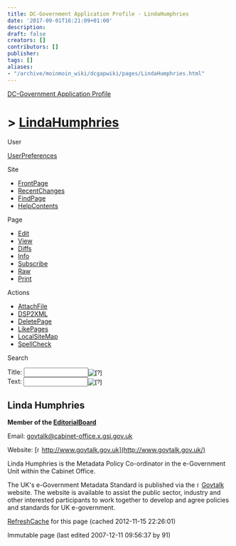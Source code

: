 ```yaml
---
title: DC-Government Application Profile - LindaHumphries
date: '2017-09-01T16:21:09+01:00'
description: 
draft: false
creators: []
contributors: []
publisher: 
tags: []
aliases:
- "/archive/moinmoin_wiki/dcgapwiki/pages/LindaHumphries.html"
---
```


 [DC-Government Application Profile](http://dublincore.org/dcgapwiki/FrontPage)

# > [LindaHumphries](http://dublincore.org/dcgapwiki/LindaHumphries?action=fullsearch&value=LindaHumphries&literal=1&case=1&context=40 "Click here to do a full-text search for this title")

User

 [UserPreferences](http://dublincore.org/dcgapwiki/UserPreferences)

Site

- [FrontPage](http://dublincore.org/dcgapwiki/FrontPage)
- [RecentChanges](http://dublincore.org/dcgapwiki/RecentChanges)
- [FindPage](http://dublincore.org/dcgapwiki/FindPage)
- [HelpContents](http://dublincore.org/dcgapwiki/HelpContents)

Page

- [Edit](http://dublincore.org/dcgapwiki/LindaHumphries?action=edit "Edit")
- [View](http://dublincore.org/dcgapwiki/LindaHumphries "View")
- [Diffs](http://dublincore.org/dcgapwiki/LindaHumphries?action=diff "Diffs")
- [Info](http://dublincore.org/dcgapwiki/LindaHumphries?action=info "Info")
- [Subscribe](http://dublincore.org/dcgapwiki/LindaHumphries?action=subscribe "Subscribe")
- [Raw](http://dublincore.org/dcgapwiki/LindaHumphries?action=raw "Raw")
- [Print](http://dublincore.org/dcgapwiki/LindaHumphries?action=print "Print")

Actions

- [AttachFile](http://dublincore.org/dcgapwiki/LindaHumphries?action=AttachFile)
- [DSP2XML](http://dublincore.org/dcgapwiki/LindaHumphries?action=DSP2XML)
- [DeletePage](http://dublincore.org/dcgapwiki/LindaHumphries?action=DeletePage)
- [LikePages](http://dublincore.org/dcgapwiki/LindaHumphries?action=LikePages)
- [LocalSiteMap](http://dublincore.org/dcgapwiki/LindaHumphries?action=LocalSiteMap)
- [SpellCheck](http://dublincore.org/dcgapwiki/LindaHumphries?action=SpellCheck)

Search

<form method="POST" action="/dcgapwiki/LindaHumphries">
<p>
<input name="action" value="inlinesearch" type="hidden">
<input name="context" value="40" type="hidden">
Title: <input name="text_title" size="15" maxlength="50" type="text"><input src="LindaHumphries_files/moin-search.png" name="button_title" alt="[?]" type="image"><br>Text: <input name="text_full" size="15" maxlength="50" type="text"><input src="LindaHumphries_files/moin-search.png" name="button_full" alt="[?]" type="image">
</p>
</form>

## Linda Humphries
 **Member of the [EditorialBoard](http://dublincore.org/dcgapwiki/EditorialBoard)** 

Email: [govtalk@cabinet-office.x.gsi.gov.uk](mailto:govtalk@cabinet-office.x.gsi.gov.uk)

Website: [<img src="LindaHumphries_files/moin-www.png" alt="[WWW]" height="11" width="11">http://www.govtalk.gov.uk](http://www.govtalk.gov.uk/)

Linda Humphries is the Metadata Policy Co-ordinator in the e-Government Unit within the Cabinet Office.

The UK's e-Government Metadata Standard is published via the [<img src="LindaHumphries_files/moin-www.png" alt="[WWW]" height="11" width="11">Govtalk](http://www.oilpaintingwholesale.biz/) website. The website is available to assist the public sector, industry and other interested participants to work together to develop and agree policies and standards for UK e-government.

 [RefreshCache](http://dublincore.org/dcgapwiki/LindaHumphries?action=refresh&arena=Page.py&key=LindaHumphries.text_html) for this page (cached 2012-11-15 22:26:01)  

Immutable page (last edited 2007-12-11 09:56:37 by 91)

